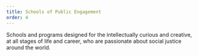 ```yaml
---
title: Schools of Public Engagement
order: 4
---
```

Schools and programs designed for the intellectually curious and creative, at all stages of life and career, who are passionate about social justice around the world. 
